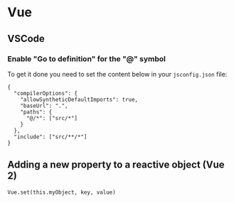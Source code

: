 # Vue

## VSCode

### Enable "Go to definition" for the "@" symbol

To get it done you need to set the content below in your `jsconfig.json` file:

```text
{
  "compilerOptions": {
    "allowSyntheticDefaultImports": true,
    "baseUrl": ".",
    "paths": {
      "@/*": ["src/*"]
    }
  },
  "include": ["src/**/*"]
}
```

## Adding a new property to a reactive object \(Vue 2\)

```text
Vue.set(this.myObject, key, value)
```

